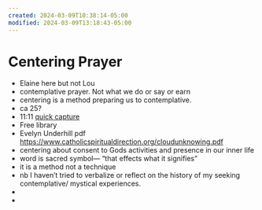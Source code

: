 ```yaml
---
created: 2024-03-09T10:38:14-05:00
modified: 2024-03-09T13:18:43-05:00
---
```


# Centering Prayer

- Elaine here but not Lou 
- contemplative prayer. Not what we do or say or earn 
- centering is a method preparing us to contemplative. 
- ca 25?
- 11:11 [quick capture](https://www.avonctlibrary.info/books-media/)
- Free library
- Evelyn Underhill pdf https://www.catholicspiritualdirection.org/cloudunknowing.pdf
- centering about consent to Gods activities and presence in our inner life
- word is sacred symbol— “that effects what it signifies”
- it is a method not a technique 
- nb I haven’t tried to verbalize or reflect on the history of my seeking contemplative/ mystical experiences. 
- 
-
